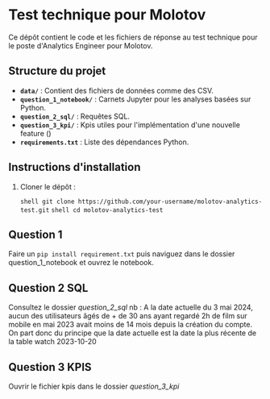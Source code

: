 # Test technique pour Molotov

Ce dépôt contient le code et les fichiers de réponse au test technique pour le poste d'Analytics Engineer pour Molotov.

## Structure du projet

- **`data/`** : Contient des fichiers de données comme des CSV.
- **`question_1_notebook/`** : Carnets Jupyter pour les analyses basées sur Python.
- **`question_2_sql/`** : Requêtes SQL.
- **`question_3_kpi/`** : Kpis utiles pour l'implémentation d'une nouvelle feature ()
- **`requirements.txt`** : Liste des dépendances Python.

## Instructions d'installation

1. Cloner le dépôt :

   ``shell
   git clone https://github.com/your-username/molotov-analytics-test.git``
   ``shell
   cd molotov-analytics-test``

## Question 1 
Faire un ```pip install requirement.txt```  puis naviguez dans le dossier question_1_notebook et ouvrez le notebook.

## Question 2 SQL 
Consultez le dossier *question_2_sql*
nb : A la date actuelle du 3 mai 2024, aucun des utilisateurs âgés de + de 30 ans ayant regardé 2h de film sur mobile en mai 2023 avait moins de 14 mois depuis la création du compte. On part donc du principe que la date actuelle est la date la plus récente de la table watch 2023-10-20


## Question 3 KPIS
Ouvrir le fichier kpis dans le dossier *question_3_kpi*